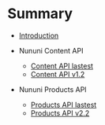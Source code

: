 # Summary

* [Introduction](README.md)
* Nununi Content API 
  * [Content API lastest](nununi/nununi_Content_API.md)
  * [Content API v1.2](nununi/nununi_Content_API_v1_2.md)

* Nununi Products API 
  * [Products API lastest](nununi/nununi_Products_API.md)
  * [Products API v2.2](nununi/nununi_Products_API_v2_2.md)
  
